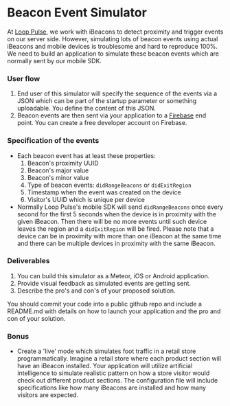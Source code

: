 Beacon Event Simulator
======================

At [Loop Pulse](http://www.looppulse.com), we work with iBeacons to detect proximity and trigger events on our server side. However, simulating lots of beacon events using actual iBeacons and mobile devices is troublesome and hard to reproduce 100%. We need to build an application to simulate these beacon events which are normally sent by our mobile SDK.

### User flow
  1. End user of this simulator will specify the sequence of the events via a JSON which can be part of the startup parameter or something uploadable. You define the content of this JSON.
  2. Beacon events are then sent via your application to a [Firebase](https://www.firebase.com/account/) end point. You can create a free developer account on Firebase.

### Specification of the events
  * Each beacon event has at least these properties:
    1. Beacon's proximity UUID
    2. Beacon's major value
    3. Beacon's minor value
    4. Type of beacon events: `didRangeBeacons` or `didExitRegion`
    5. Timestamp when the event was created on the device
    6. Visitor's UUID which is unique per device
  * Normally Loop Pulse's mobile SDK will send `didRangeBeacons` once every second for the first 5 seconds when the device is in proximity with the given iBeacon. Then there will be no more events until such device leaves the region and a `didExitRegion` will be fired. Please note that a device can be in proximity with more than one iBeacon at the same time and there can be multiple devices in proximity with the same iBeacon.
   
### Deliverables
  1. You can build this simulator as a Meteor, iOS or Android application.
  2. Provide visual feedback as simulated events are getting sent.
  3. Describe the pro's and con's of your proposed solution.

You should commit your code into a public github repo and include a README.md with details on how to launch your application and the pro and con of your solution.
  
### Bonus
  * Create a 'live' mode which simulates foot traffic in a retail store programmatically. Imagine a retail store where each product section will have an iBeacon installed. Your application will utilize artificial intelligence to simulate realistic pattern on how a store visitor would check out different product sections. The configuration file will include specifications like how many iBeacons are installed and how many visitors are expected. 
